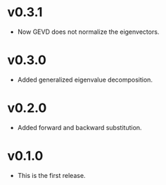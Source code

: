 # v0.3.1

* Now GEVD does not normalize the eigenvectors.

# v0.3.0

* Added generalized eigenvalue decomposition.

# v0.2.0

* Added forward and backward substitution.

# v0.1.0

* This is the first release.
